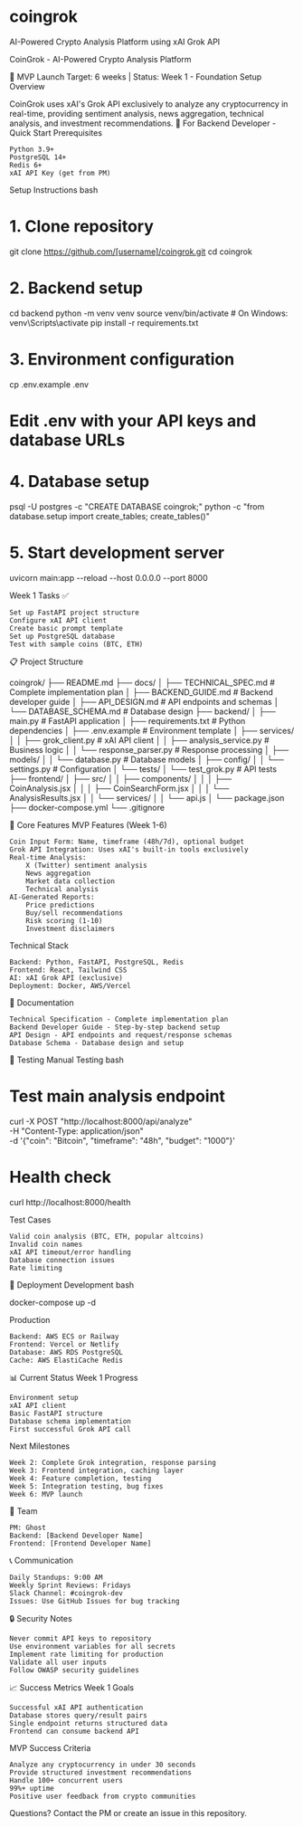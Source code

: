 # coingrok
AI-Powered Crypto Analysis Platform using xAI Grok API

CoinGrok - AI-Powered Crypto Analysis Platform

🚀 MVP Launch Target: 6 weeks | Status: Week 1 - Foundation Setup
Overview

CoinGrok uses xAI's Grok API exclusively to analyze any cryptocurrency in real-time, providing sentiment analysis, news aggregation, technical analysis, and investment recommendations.
🎯 For Backend Developer - Quick Start
Prerequisites

    Python 3.9+
    PostgreSQL 14+
    Redis 6+
    xAI API Key (get from PM)

Setup Instructions
bash

# 1. Clone repository
git clone https://github.com/[username]/coingrok.git
cd coingrok

# 2. Backend setup
cd backend
python -m venv venv
source venv/bin/activate  # On Windows: venv\Scripts\activate
pip install -r requirements.txt

# 3. Environment configuration
cp .env.example .env
# Edit .env with your API keys and database URLs

# 4. Database setup
psql -U postgres -c "CREATE DATABASE coingrok;"
python -c "from database.setup import create_tables; create_tables()"

# 5. Start development server
uvicorn main:app --reload --host 0.0.0.0 --port 8000

Week 1 Tasks ✅

    Set up FastAPI project structure
    Configure xAI API client
    Create basic prompt template
    Set up PostgreSQL database
    Test with sample coins (BTC, ETH)

📋 Project Structure

coingrok/
├── README.md
├── docs/
│   ├── TECHNICAL_SPEC.md          # Complete implementation plan
│   ├── BACKEND_GUIDE.md           # Backend developer guide
│   ├── API_DESIGN.md              # API endpoints and schemas
│   └── DATABASE_SCHEMA.md         # Database design
├── backend/
│   ├── main.py                    # FastAPI application
│   ├── requirements.txt           # Python dependencies
│   ├── .env.example              # Environment template
│   ├── services/
│   │   ├── grok_client.py        # xAI API client
│   │   ├── analysis_service.py   # Business logic
│   │   └── response_parser.py    # Response processing
│   ├── models/
│   │   └── database.py           # Database models
│   ├── config/
│   │   └── settings.py           # Configuration
│   └── tests/
│       └── test_grok.py          # API tests
├── frontend/
│   ├── src/
│   │   ├── components/
│   │   │   ├── CoinAnalysis.jsx
│   │   │   ├── CoinSearchForm.jsx
│   │   │   └── AnalysisResults.jsx
│   │   └── services/
│   │       └── api.js
│   └── package.json
├── docker-compose.yml
└── .gitignore

🔧 Core Features
MVP Features (Week 1-6)

    Coin Input Form: Name, timeframe (48h/7d), optional budget
    Grok API Integration: Uses xAI's built-in tools exclusively
    Real-time Analysis:
        X (Twitter) sentiment analysis
        News aggregation
        Market data collection
        Technical analysis
    AI-Generated Reports:
        Price predictions
        Buy/sell recommendations
        Risk scoring (1-10)
        Investment disclaimers

Technical Stack

    Backend: Python, FastAPI, PostgreSQL, Redis
    Frontend: React, Tailwind CSS
    AI: xAI Grok API (exclusive)
    Deployment: Docker, AWS/Vercel

📖 Documentation

    Technical Specification - Complete implementation plan
    Backend Developer Guide - Step-by-step backend setup
    API Design - API endpoints and request/response schemas
    Database Schema - Database design and setup

🧪 Testing
Manual Testing
bash

# Test main analysis endpoint
curl -X POST "http://localhost:8000/api/analyze" \
  -H "Content-Type: application/json" \
  -d '{"coin": "Bitcoin", "timeframe": "48h", "budget": "1000"}'

# Health check
curl http://localhost:8000/health

Test Cases

    Valid coin analysis (BTC, ETH, popular altcoins)
    Invalid coin names
    xAI API timeout/error handling
    Database connection issues
    Rate limiting

🚀 Deployment
Development
bash

docker-compose up -d

Production

    Backend: AWS ECS or Railway
    Frontend: Vercel or Netlify
    Database: AWS RDS PostgreSQL
    Cache: AWS ElastiCache Redis

📊 Current Status
Week 1 Progress

    Environment setup
    xAI API client
    Basic FastAPI structure
    Database schema implementation
    First successful Grok API call

Next Milestones

    Week 2: Complete Grok integration, response parsing
    Week 3: Frontend integration, caching layer
    Week 4: Feature completion, testing
    Week 5: Integration testing, bug fixes
    Week 6: MVP launch

🤝 Team

    PM: Ghost
    Backend: [Backend Developer Name]
    Frontend: [Frontend Developer Name]

📞 Communication

    Daily Standups: 9:00 AM
    Weekly Sprint Reviews: Fridays
    Slack Channel: #coingrok-dev
    Issues: Use GitHub Issues for bug tracking

🔒 Security Notes

    Never commit API keys to repository
    Use environment variables for all secrets
    Implement rate limiting for production
    Validate all user inputs
    Follow OWASP security guidelines

📈 Success Metrics
Week 1 Goals

    Successful xAI API authentication
    Database stores query/result pairs
    Single endpoint returns structured data
    Frontend can consume backend API

MVP Success Criteria

    Analyze any cryptocurrency in under 30 seconds
    Provide structured investment recommendations
    Handle 100+ concurrent users
    99%+ uptime
    Positive user feedback from crypto communities

Questions? Contact the PM or create an issue in this repository.
